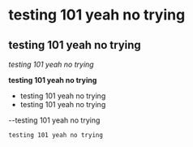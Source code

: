 testing 101 yeah no trying
====

testing 101 yeah no trying
--

*testing 101 yeah no trying*

**testing 101 yeah no trying**

- testing 101 yeah no trying
- testing 101 yeah no trying

--testing 101 yeah no trying

	testing 101 yeah no trying